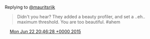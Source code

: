 Replying to [@mauritsrijk](https://twitter.com/mauritsrijk/status/612634117390397440)

> Didn't you hear? They added a beauty profiler, and set a \.\.eh\.\. maximum threshold\. You are too beautiful\. \#ahem

<img src="../../media/tweet.ico" width="12" /> [Mon Jun 22 20:46:28 +0000 2015](https://twitter.com/DromerDenker/status/613085668059803648)